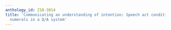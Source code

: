 ```yaml
---
anthology_id: Z18-3014
title: 'Communicating an understanding of intention: Speech act conditionals and modified
  numerals in a Q/A system'
---
```

